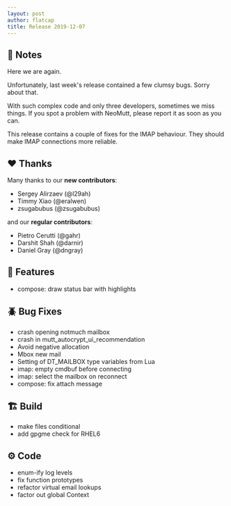 ```yaml
---
layout: post
author: flatcap
title: Release 2019-12-07
---
```


## :book: Notes

Here we are again.

Unfortunately, last week's release contained a few clumsy bugs.
Sorry about that.

With such complex code and only three developers, sometimes we miss things.
If you spot a problem with NeoMutt, please report it as soon as you can.

This release contains a couple of fixes for the IMAP behaviour.
They should make IMAP connections more reliable.

## :heart: Thanks

Many thanks to our **new contributors**:

- Sergey Alirzaev (@l29ah)
- Timmy Xiao (@eralwen)
- zsugabubus (@zsugabubus)

and our **regular contributors**:

- Pietro Cerutti (@gahr)
- Darshit Shah (@darnir)
- Daniel Gray (@dngray)

## :gift: Features

- compose: draw status bar with highlights

## :beetle: Bug Fixes

- crash opening notmuch mailbox
- crash in mutt_autocrypt_ui_recommendation
- Avoid negative allocation
- Mbox new mail
- Setting of DT_MAILBOX type variables from Lua
- imap: empty cmdbuf before connecting
- imap: select the mailbox on reconnect
- compose: fix attach message

## :building_construction: Build

- make files conditional
- add gpgme check for RHEL6

## :gear: Code

- enum-ify log levels
- fix function prototypes
- refactor virtual email lookups
- factor out global Context


